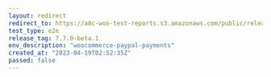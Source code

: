 ```yaml
---
layout: redirect
redirect_to: https://a8c-woo-test-reports.s3.amazonaws.com/public/release/7.7.0-beta.1/woocommerce-paypal-payments/e2e/index.html
test_type: e2e
release_tag: 7.7.0-beta.1
env_description: "woocommerce-paypal-payments"
created_at: "2023-04-19T02:52:35Z"
passed: false
---
```

